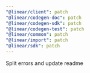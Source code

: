 ```yaml
---
"@linear/client": patch
"@linear/codegen-doc": patch
"@linear/codegen-sdk": patch
"@linear/codegen-test": patch
"@linear/common": patch
"@linear/import": patch
"@linear/sdk": patch
---
```


Split errors and update readme

